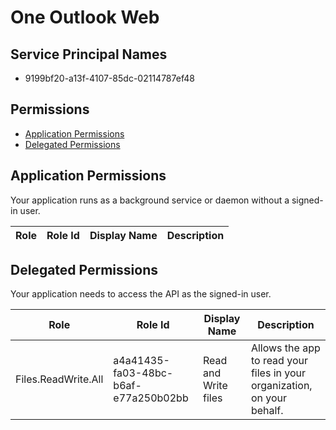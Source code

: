 # One Outlook Web
## Service Principal Names
- 9199bf20-a13f-4107-85dc-02114787ef48

 ## Permissions
- [Application Permissions](#application-permissions)
- [Delegated Permissions](#delegated-permissions)

## Application Permissions
Your application runs as a background service or daemon without a signed-in user.

| Role | Role Id | Display Name | Description |
|---|---|---|---|

## Delegated Permissions
Your application needs to access the API as the signed-in user. 

| Role | Role Id | Display Name | Description |
|---|---|---|---|
| Files.ReadWrite.All | a4a41435-fa03-48bc-b6af-e77a250b02bb | Read and Write files | Allows the app to read your files in your organization, on your behalf. |


